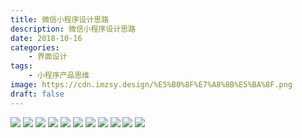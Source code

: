 ```yaml
---
title: 微信小程序设计思路
description: 微信小程序设计思路
date: 2018-10-16
categories: 
    - 界面设计
tags: 
    - 小程序产品思维
image: https://cdn.imzsy.design/%E5%B0%8F%E7%A8%8B%E5%BA%8F.png
draft: false
---
```




![](http://cdn.imzsy.design/FinWd7IvzAlqntveEQ8X9x6KM9XZ)
![](http://cdn.imzsy.design/FtSAEfy8uvdisy1N6eE8-0ml1yiP)
![](http://cdn.imzsy.design/Fm1mcnoHDEbRNikN2ZzPvM4ObBTT)
![](http://cdn.imzsy.design/FoFLTL-mghfFh15sZaXtYyrVPr97)
![](http://cdn.imzsy.design/Fhxau3KleHAU-cSYOOR43fq15axi)
![](http://cdn.imzsy.design/FgfXubPzVeVVKg8P0Ikg3K2a7cBx)
![](http://cdn.imzsy.design/FnRSi8hCxambrddarqk56Ieak3bx)
![](http://cdn.imzsy.design/Fi0y2RGPFgaIq8DGM732_wJZR83u)
![](http://cdn.imzsy.design/Fvt5IjNSUpksjykdzPFRVQZKwqAO)
![](http://cdn.imzsy.design/FuEPzTThUN50rAXe-JwNDZ-wHBPH)
![](http://cdn.imzsy.design/FiXGa-1welgu7TWgNXvQ0V3Yy_zx)
